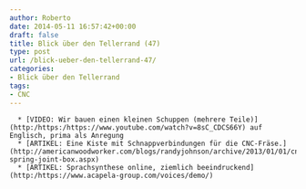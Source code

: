 ```yaml
---
author: Roberto
date: 2014-05-11 16:57:42+00:00
draft: false
title: Blick über den Tellerrand (47)
type: post
url: /blick-ueber-den-tellerrand-47/
categories:
- Blick über den Tellerrand
tags:
- CNC
---
```



	  * [VIDEO: Wir bauen einen kleinen Schuppen (mehrere Teile)](http:/https:/https://www.youtube.com/watch?v=8sC_CDCS66Y) auf Englisch, prima als Anregung
	  * [ARTIKEL: Eine Kiste mit Schnappverbindungen für die CNC-Fräse.](http://americanwoodworker.com/blogs/randyjohnson/archive/2013/01/01/cnc-spring-joint-box.aspx)
	  * [ARTIKEL: Sprachsynthese online, ziemlich beeindruckend](http:/https://www.acapela-group.com/voices/demo/)


